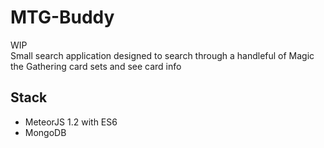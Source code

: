 # MTG-Buddy

WIP  
Small search application designed to search through a handleful
of Magic the Gathering card sets and see card info

## Stack
 - MeteorJS 1.2 with ES6
 - MongoDB
